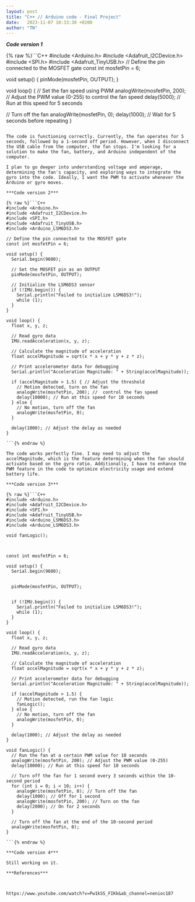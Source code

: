 ```yaml
---
layout: post
title: "C++ // Arduino code - Final Project"
date:   2023-11-07 10:33:30 +0200
author: "TN"
---
```


***Code version 1***

{% raw %}```C++
#include <Arduino.h>
#include <Adafruit_I2CDevice.h>
#include <SPI.h>
 #include <Adafruit_TinyUSB.h>
// Define the pin connected to the MOSFET gate
const int mosfetPin = 6; 

void setup() {
  pinMode(mosfetPin, OUTPUT);
}

void loop() {
  // Set the fan speed using PWM
  analogWrite(mosfetPin, 200); // Adjust the PWM value (0-255) to control the fan speed
  delay(5000); // Run at this speed for 5 seconds

  // Turn off the fan
  analogWrite(mosfetPin, 0);
  delay(1000); // Wait for 5 seconds before repeating
}
```{% endraw %}

The code is functioning correctly. Currently, the fan operates for 5 seconds, followed by a 1-second off period. However, when I disconnect the USB cable from the computer, the fan stops. I'm looking for a solution to make the fan, battery, and Arduino independent of the computer.

I plan to go deeper into understanding voltage and amperage, determining the fan's capacity, and exploring ways to integrate the gyro into the code. Ideally, I want the PWM to activate whenever the Arduino or gyro moves.

***Code version 2***

{% raw %}```C++
#include <Arduino.h>
#include <Adafruit_I2CDevice.h>
#include <SPI.h>
#include <Adafruit_TinyUSB.h>
#include <Arduino_LSM6DS3.h>

// Define the pin connected to the MOSFET gate
const int mosfetPin = 6; 

void setup() {
  Serial.begin(9600);

  // Set the MOSFET pin as an OUTPUT
  pinMode(mosfetPin, OUTPUT);

  // Initialize the LSM6DS3 sensor
  if (!IMU.begin()) {
    Serial.println("Failed to initialize LSM6DS3!");
    while (1);
  }
}

void loop() {
  float x, y, z;
  
  // Read gyro data
  IMU.readAcceleration(x, y, z);

  // Calculate the magnitude of acceleration
  float accelMagnitude = sqrt(x * x + y * y + z * z);

  // Print accelerometer data for debugging
  Serial.println("Acceleration Magnitude: " + String(accelMagnitude));

  if (accelMagnitude > 1.5) { // Adjust the threshold
    // Motion detected, turn on the fan
    analogWrite(mosfetPin, 200); //  control the fan speed
    delay(10000); // Run at this speed for 10 seconds
  } else {
    // No motion, turn off the fan
    analogWrite(mosfetPin, 0);
  }

  delay(1000); // Adjust the delay as needed
}

```{% endraw %}

The code works perfectly fine. I may need to adjust the accelMagnitude, which is the feature determining when the fan should activate based on the gyro ratio. Additionally, I have to enhance the PWM feature in the code to optimize electricity usage and extend battery life.

***Code version 3***

{% raw %}```C++
#include <Arduino.h>
#include <Adafruit_I2CDevice.h>
#include <SPI.h>
#include <Adafruit_TinyUSB.h>
#include <Arduino_LSM6DS3.h>
#include <Arduino_LSM6DS3.h>

void fanLogic();



const int mosfetPin = 6; 

void setup() {
  Serial.begin(9600);

 
  pinMode(mosfetPin, OUTPUT);

 
  if (!IMU.begin()) {
    Serial.println("Failed to initialize LSM6DS3!");
    while (1);
  }
}

void loop() {
  float x, y, z;
  
  // Read gyro data
  IMU.readAcceleration(x, y, z);

  // Calculate the magnitude of acceleration
  float accelMagnitude = sqrt(x * x + y * y + z * z);

  // Print accelerometer data for debugging
  Serial.println("Acceleration Magnitude: " + String(accelMagnitude));

  if (accelMagnitude > 1.5) { 
    // Motion detected, run the fan logic
    fanLogic();
  } else {
    // No motion, turn off the fan
    analogWrite(mosfetPin, 0);
  }

  delay(1000); // Adjust the delay as needed
}

void fanLogic() {
  // Run the fan at a certain PWM value for 10 seconds
  analogWrite(mosfetPin, 200); // Adjust the PWM value (0-255) 
  delay(10000); // Run at this speed for 10 seconds

  // Turn off the fan for 1 second every 3 seconds within the 10-second period
  for (int i = 0; i < 10; i++) {
    analogWrite(mosfetPin, 0); // Turn off the fan
    delay(1000); // Off for 1 second
    analogWrite(mosfetPin, 200); // Turn on the fan
    delay(2000); // On for 2 seconds
  }

  // Turn off the fan at the end of the 10-second period
  analogWrite(mosfetPin, 0);
}

```{% endraw %}

***Code version 4***

Still working on it.

***References***



https://www.youtube.com/watch?v=Pw1kSS_FIKk&ab_channel=nenioc187
